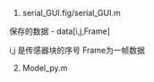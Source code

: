 
1. serial_GUI.fig/serial_GUI.m

保存的数据 - data[i,j,Frame]

i,j 是传感器块的序号        Frame为一帧数据



2. Model_py.m


